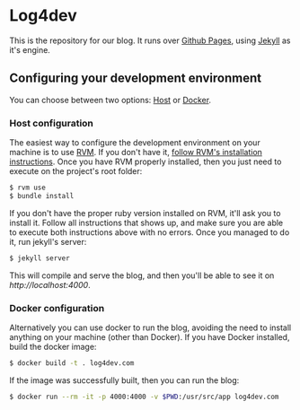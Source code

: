 # Log4dev

This is the repository for our blog. It runs over [Github Pages](https://pages.github.com/), using [Jekyll](https://jekyllrb.com/) as it's engine.

## Configuring your development environment

You can choose between two options: [Host]() or [Docker]().

### Host configuration
The easiest way to configure the development environment on your machine is to use [RVM](https://rvm.io/). If you don't have it, [follow RVM's installation instructions](https://rvm.io/rvm/install). Once you have RVM properly installed, then you just need to execute on the project's root folder:

```sh
$ rvm use
$ bundle install
```

If you don't have the proper ruby version installed on RVM, it'll ask you to install it. Follow all instructions that shows up, and make sure you are able to execute both instructions above with no errors. Once you managed to do it, run jekyll's server:

```sh
$ jekyll server
```

This will compile and serve the blog, and then you'll be able to see it on *http://localhost:4000*.

### Docker configuration
Alternatively you can use docker to run the blog, avoiding the need to install anything on your machine (other than Docker). If you have Docker installed, build the docker image:

```sh
$ docker build -t . log4dev.com
```

If the image was successfully built, then you can run the blog:

```sh
$ docker run --rm -it -p 4000:4000 -v $PWD:/usr/src/app log4dev.com
```

